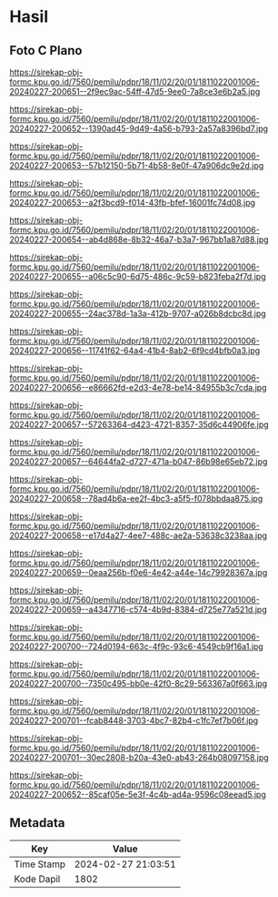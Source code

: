 # Hasil

## Foto C Plano

https://sirekap-obj-formc.kpu.go.id/7560/pemilu/pdpr/18/11/02/20/01/1811022001006-20240227-200651--2f9ec9ac-54ff-47d5-9ee0-7a8ce3e6b2a5.jpg

https://sirekap-obj-formc.kpu.go.id/7560/pemilu/pdpr/18/11/02/20/01/1811022001006-20240227-200652--1390ad45-9d49-4a56-b793-2a57a8396bd7.jpg

https://sirekap-obj-formc.kpu.go.id/7560/pemilu/pdpr/18/11/02/20/01/1811022001006-20240227-200653--57b12150-5b71-4b58-8e0f-47a906dc9e2d.jpg

https://sirekap-obj-formc.kpu.go.id/7560/pemilu/pdpr/18/11/02/20/01/1811022001006-20240227-200653--a2f3bcd9-f014-43fb-bfef-16001fc74d08.jpg

https://sirekap-obj-formc.kpu.go.id/7560/pemilu/pdpr/18/11/02/20/01/1811022001006-20240227-200654--ab4d868e-8b32-46a7-b3a7-967bb1a87d88.jpg

https://sirekap-obj-formc.kpu.go.id/7560/pemilu/pdpr/18/11/02/20/01/1811022001006-20240227-200655--a06c5c90-6d75-486c-9c59-b823feba2f7d.jpg

https://sirekap-obj-formc.kpu.go.id/7560/pemilu/pdpr/18/11/02/20/01/1811022001006-20240227-200655--24ac378d-1a3a-412b-9707-a026b8dcbc8d.jpg

https://sirekap-obj-formc.kpu.go.id/7560/pemilu/pdpr/18/11/02/20/01/1811022001006-20240227-200656--11741f62-64a4-41b4-8ab2-6f9cd4bfb0a3.jpg

https://sirekap-obj-formc.kpu.go.id/7560/pemilu/pdpr/18/11/02/20/01/1811022001006-20240227-200656--e86662fd-e2d3-4e78-be14-84955b3c7cda.jpg

https://sirekap-obj-formc.kpu.go.id/7560/pemilu/pdpr/18/11/02/20/01/1811022001006-20240227-200657--57263364-d423-4721-8357-35d6c44906fe.jpg

https://sirekap-obj-formc.kpu.go.id/7560/pemilu/pdpr/18/11/02/20/01/1811022001006-20240227-200657--64644fa2-d727-471a-b047-86b98e65eb72.jpg

https://sirekap-obj-formc.kpu.go.id/7560/pemilu/pdpr/18/11/02/20/01/1811022001006-20240227-200658--78ad4b6a-ee2f-4bc3-a5f5-f078bbdaa875.jpg

https://sirekap-obj-formc.kpu.go.id/7560/pemilu/pdpr/18/11/02/20/01/1811022001006-20240227-200658--e17d4a27-4ee7-488c-ae2a-53638c3238aa.jpg

https://sirekap-obj-formc.kpu.go.id/7560/pemilu/pdpr/18/11/02/20/01/1811022001006-20240227-200659--0eaa256b-f0e6-4e42-a44e-14c79928367a.jpg

https://sirekap-obj-formc.kpu.go.id/7560/pemilu/pdpr/18/11/02/20/01/1811022001006-20240227-200659--a4347716-c574-4b9d-8384-d725e77a521d.jpg

https://sirekap-obj-formc.kpu.go.id/7560/pemilu/pdpr/18/11/02/20/01/1811022001006-20240227-200700--724d0194-663c-4f9c-93c6-4549cb9f16a1.jpg

https://sirekap-obj-formc.kpu.go.id/7560/pemilu/pdpr/18/11/02/20/01/1811022001006-20240227-200700--7350c495-bb0e-42f0-8c29-563367a0f663.jpg

https://sirekap-obj-formc.kpu.go.id/7560/pemilu/pdpr/18/11/02/20/01/1811022001006-20240227-200701--fcab8448-3703-4bc7-82b4-c1fc7ef7b06f.jpg

https://sirekap-obj-formc.kpu.go.id/7560/pemilu/pdpr/18/11/02/20/01/1811022001006-20240227-200701--30ec2808-b20a-43e0-ab43-264b08097158.jpg

https://sirekap-obj-formc.kpu.go.id/7560/pemilu/pdpr/18/11/02/20/01/1811022001006-20240227-200652--85caf05e-5e3f-4c4b-ad4a-9596c08eead5.jpg


## Metadata

| Key        | Value               |
| ---------- | ------------------- |
| Time Stamp | 2024-02-27 21:03:51 |
| Kode Dapil | 1802                |



